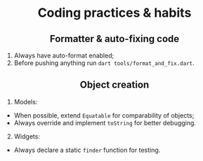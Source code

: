 <h1 align='center'>Coding practices & habits</h1>

<h2 align='center'>Formatter & auto-fixing code</h2>

1. Always have auto-format enabled;
1. Before pushing anything run `dart tools/format_and_fix.dart`.

<h2 align='center'>Object creation</h2>

1. Models:

- When possible, extend `Equatable` for comparability of objects;
- Always override and implement `toString` for better debugging.

2. Widgets:

- Always declare a static `finder` function for testing.
